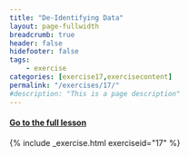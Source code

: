 ```yaml
---
title: "De-Identifying Data"
layout: page-fullwidth
breadcrumb: true
header: false
hidefooter: false
tags:
    - exercise
categories: [exercise17,exercisecontent]
permalink: "/exercises/17/"
#description: "This is a page description"
---
```

<h4><a href="{{ site.url }}{{ site.baseurl }}/modules/3/b">Go to the full lesson</a></h4>
{% include _exercise.html exerciseid="17" %}